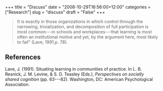 +++
title = "Discuss"
date = "2008-10-29T16:56:00+12:00"
categories = ["Research"]
slug = "discuss"
draft = "False"
+++
> It is exactly in those organizations in
which control through the narrowing, trivialization, and
decomposition of full participation is most common---in schools and
workplaces---that learning is most often an institutional motive and
yet, by the argument here, most likely to fail" (Lave, 1991,p. 78).


## References

Lave, J. (1991). Situating learning in communities of practice. In L. B.
Resnick, J. M. Levine, & S. D. Teasley (Eds.), _Perspectives on socially shared
cognition_ (pp. 63---82). Washington, DC: American Psychological Association. 
